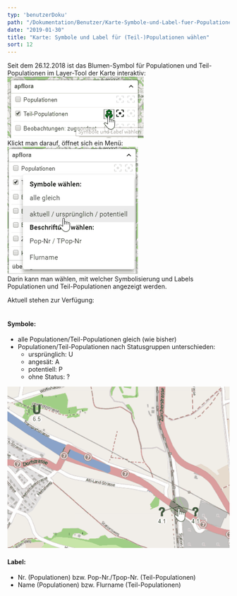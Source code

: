 ```yaml
---
typ: 'benutzerDoku'
path: "/Dokumentation/Benutzer/Karte-Symbole-und-Label-fuer-Populationen-und-Teil-Populationen-waehlen"
date: "2019-01-30"
title: "Karte: Symbole und Label für (Teil-)Populationen wählen"
sort: 12
---
```


Seit dem 26.12.2018 ist das Blumen-Symbol für Populationen und Teil-Populationen im Layer-Tool der Karte interaktiv:<br/>
![Symbol im Layertool](_media/tpopSymbols1.png)<br/>
Klickt man darauf, öffnet sich ein Menü:<br/>
![Menü](_media/tpopSymbols2.png)<br/>
Darin kann man wählen, mit welcher Symbolisierung und Labels Populationen und Teil-Populationen angezeigt werden.

Aktuell stehen zur Verfügung:<br/><br/>

#### Symbole:
- alle Populationen/Teil-Populationen gleich (wie bisher)
- Populationen/Teil-Populationen nach Statusgruppen unterschieden:
  - ursprünglich: U
  - angesät: A
  - potentiell: P
  - ohne Status: ?


![Neue Symbole](_media/tpopSymbols3.png)<br/>

#### Label:
- Nr. (Populationen) bzw. Pop-Nr./Tpop-Nr. (Teil-Populationen)
- Name (Populationen) bzw. Flurname (Teil-Populationen)